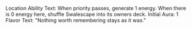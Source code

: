 Location
Ability Text: When priority passes, generate 1 energy.
When there is 0 energy here, shuffle Swalescape into its owners deck.
Initial Aura: 1
Flavor Text: "Nothing worth remembering stays as it was."
